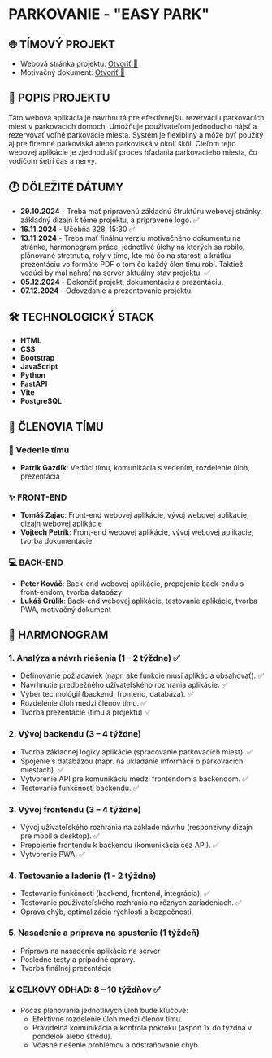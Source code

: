 # PARKOVANIE - "EASY PARK"
## 🌐 TÍMOVÝ PROJEKT 
- Webová  stránka projektu: [Otvoriť 🔗](https://bcstudent.fpvucm.sk/~zajactomas/) 
- Motivačný dokument: [Otvoriť 🔗](https://bcstudent.fpvucm.sk/~zajactomas/doc/Motiva%C4%8Dn%C3%BD_Dokument.docx) 

## 📁 POPIS PROJEKTU 
Táto webová aplikácia je navrhnutá pre efektívnejšiu rezerváciu parkovacích miest v parkovacích domoch. Umožňuje používateľom jednoducho nájsť a rezervovať voľné parkovacie miesta. Systém je flexibilný a môže byť použitý aj pre firemné parkoviská alebo parkoviská v okolí škôl. Cieľom tejto webovej aplikácie je zjednodušiť proces hľadania parkovacieho miesta, čo vodičom šetrí čas a nervy.

## 🕐 DÔLEŽITÉ DÁTUMY 
- **29.10.2024** - Treba mať pripravenú základnú štruktúru webovej stránky, základný dizajn k téme projektu, a pripravené logo. ✅
- **16.11.2024** - Učebňa 328, 15:30 ✅
- **13.11.2024** - Treba mať finálnu verziu motivačného dokumentu na stránke, harmonogram práce, jednotlivé úlohy na ktorých sa robilo, plánované stretnutia, roly v tíme, kto má čo na starosti a krátku prezentáciu vo formáte PDF o tom čo každý člen tímu robí. Taktiež vedúci by mal nahrať na server aktuálny stav projektu. ✅
- **05.12.2024** - Dokončiť projekt, dokumentáciu a prezentáciu.
- **07.12.2024** - Odovzdanie a prezentovanie projektu.

## 🛠️ ️️TECHNOLOGICKÝ STACK ️
- **HTML**
- **CSS**
- **Bootstrap**
- **JavaScript**
- **Python**
- **FastAPI**
- **Vite**
- **PostgreSQL**

## 👷 ČLENOVIA TÍMU 
### 👑 Vedenie tímu
- **Patrik Gazdík**: Vedúci tímu, komunikácia s vedením, rozdelenie úloh, prezentácia

### ✨ FRONT-END
- **Tomáš Zajac**: Front-end webovej aplikácie, vývoj webovej aplikácie, dizajn webovej aplikácie
- **Vojtech Petrík**: Front-end webovej aplikácie, vývoj webovej aplikácie, tvorba dokumentácie

### 💻️ BACK-END
- **Peter Kováč**: Back-end webovej aplikácie, prepojenie back-endu s front-endom, tvorba databázy
- **Lukáš Grúlik**: Back-end webovej aplikácie, testovanie aplikácie, tvorba PWA, motivačný dokument 

## 📅 HARMONOGRAM
### 1. Analýza a návrh riešenia (1 - 2 týždne) ✅
- Definovanie požiadaviek (napr. aké funkcie musí aplikácia obsahovať). ✅
- Navrhnutie predbežného užívateľského rozhrania aplikácie. ✅
- Výber technológií (backend, frontend, databáza). ✅
- Rozdelenie úloh medzi členov tímu. ✅
- Tvorba prezentácie (tímu a projektu) ✅

### 2. Vývoj backendu (3 – 4 týždne)
- Tvorba základnej logiky aplikácie (spracovanie parkovacích miest). ✅
- Spojenie s databázou (napr. na ukladanie informácií o parkovacích miestach). ✅
- Vytvorenie API pre komunikáciu medzi frontendom a backendom. ✅
- Testovanie funkčnosti backendu. ✅

### 3. Vývoj frontendu (3 – 4 týždne)
- Vývoj užívateľského rozhrania na základe návrhu (responzívny dizajn pre mobil a desktop). ✅
- Prepojenie frontendu k backendu (komunikácia cez API). ✅
- Vytvorenie PWA. ✅

### 4. Testovanie a ladenie (1 - 2  týždne)
- Testovanie funkčnosti (backend, frontend, integrácia). ✅
- Testovanie používateľského rozhrania na rôznych zariadeniach. ✅
- Oprava chýb, optimalizácia rýchlosti a bezpečnosti.

### 5. Nasadenie a príprava na spustenie (1 týždeň)
- Príprava na nasadenie aplikácie na server
- Posledné testy a prípadné opravy.
- Tvorba finálnej prezentácie

### ⌛ CELKOVÝ ODHAD: 8 – 10 týždňov ✅
- Počas plánovania jednotlivých úloh bude kľúčové:
    - Efektívne rozdelenie úloh medzi členov tímu.
    - Pravidelná komunikácia a kontrola pokroku (aspoň 1x do týždňa v pondelok alebo stredu).
    - Včasné riešenie problémov a odstraňovanie chýb.
